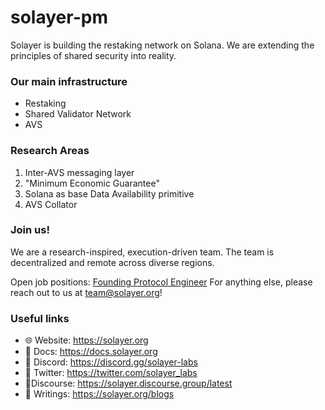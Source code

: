 # solayer-pm

Solayer is building the restaking network on Solana. We are extending the principles of shared security into reality. 

### Our main infrastructure 
* Restaking
* Shared Validator Network
* AVS 


### Research Areas 
1. Inter-AVS messaging layer
2. "Minimum Economic Guarantee"
3. Solana as base Data Availability primitive
4. AVS Collator


### Join us!
We are a research-inspired, execution-driven team. The team is decentralized and remote across diverse regions. 

Open job positions: [Founding Protocol Engineer](https://wellfound.com/l/2A1qZP)
For anything else, please reach out to us at team@solayer.org!


### Useful links
* 🌐 Website: https://solayer.org
* 📄 Docs: https://docs.solayer.org
* 💬 Discord: https://discord.gg/solayer-labs
* 💬 Twitter: https://twitter.com/solayer_labs
* 💬Discourse: https://solayer.discourse.group/latest
* 📝 Writings: https://solayer.org/blogs

